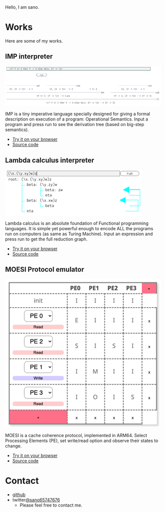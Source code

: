 
Hello, I am sano. 

# Works
Here are some of my works.

## IMP interpreter
![image](imp_fig.png)

IMP is a tiny imperative language specially designed for giving a formal description on execution of a program: Operational Semantics.
Input a program and press run to see the derivation tree (based on big-step semantics).
- [Try it on your browser](https://sano-jin.github.io/imp/imp.html)
- [Source code](https://github.com/sano-jin/imp-interpreter)

  
## Lambda calculus interpreter
![image](lambda_fig.png)

Lambda calculus is an absolute foundation of Functional programming languages.
It is simple yet powerful enough to encode ALL the programs run on computers (as same as Turing Machine).
Input an expression and press run to get the full reduction graph.
- [Try it on your browser](https://sano-jin.github.io/lambda/lambda.html)
- [Source code](https://github.com/sano-jin/lambda)

## MOESI Protocol emulator
![image](moesi_fig.png)

MOESI is a cache coherence protocol, implemented in ARM64.
Select Processing Elements (PE), set write/read option and observe their states to change. 
- [Try it on your browser](https://sano-jin.github.io/moesi/moesi.html)
- [Source code](https://github.com/sano-jin/moesi-emulator)

# Contact
- [github](https://github.com/sano-jin)
- twitter[@sano65747676](https://twitter.com/sano65747676)
  - Please feel free to contact me.
